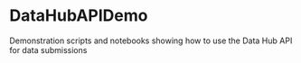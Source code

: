 # DataHubAPIDemo
Demonstration scripts and notebooks showing how to use the Data Hub API for data submissions
